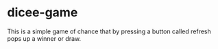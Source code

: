 # dicee-game
This is a simple game of chance that by pressing a button called refresh pops up a winner or draw.
